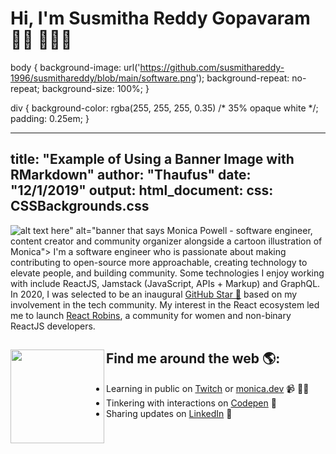 # Hi, I'm Susmitha Reddy Gopavaram 👋🏾 👩🏾‍💻
body {
  background-image: url('https://github.com/susmithareddy-1996/susmithareddy/blob/main/software.png');
  background-repeat: no-repeat;
  background-size: 100%;
}

div {
  background-color: rgba(255, 255, 255, 0.35)   /* 35% opaque white */;
  padding: 0.25em;
}

---
title: "Example of Using a Banner Image with RMarkdown"
author: "Thaufus"
date: "12/1/2019"
output: 
  html_document:
    css: CSSBackgrounds.css
---













![alt text here](https://github.com/susmithareddy-1996/susmithareddy/blob/main/software.png)" alt="banner that says Monica Powell - software engineer, content creator and community organizer alongside a cartoon illustration of Monica">
I'm a software engineer who is passionate about making contributing to open-source more approachable, creating technology to elevate people, and building community. Some technologies I enjoy working with include ReactJS, Jamstack (JavaScript, APIs + Markup) and GraphQL. In 2020, I was selected to be an inaugural <a href="https://stars.github.com/">GitHub Star 🌟</a> based on my involvement in the tech community.  My interest in the React ecosystem led me to launch <a href="https://www.reactrobins.com/">React Robins</a>, a community for women and non-binary ReactJS developers.


## Find me around the web 🌎: <a href="https://github.com/sponsors/M0nica"><img align="left" width="150" height="150" src="https://github.com/M0nica/M0nica/blob/main/octomonica/m0nica-octocat-rotating.gif?raw=true"></a>
- Learning in public on <a href="https://www.twitch.tv/blacktechdiva">Twitch</a> or <a href="https://www.monica.dev">monica.dev</a> 📹 ✍🏾
- Tinkering with interactions on <a href="https://codepen.io/m0nica"> Codepen</a> 🏓
- Sharing updates on <a href="https://www.linkedin.com/in/monicampowell/">LinkedIn</a> 💼
